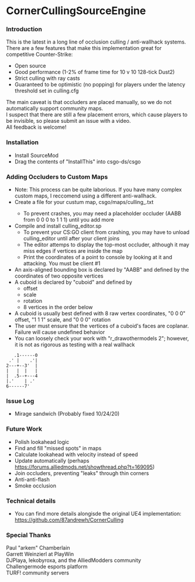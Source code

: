 # CornerCullingSourceEngine

### Introduction
This is the latest in a long line of occlusion culling / anti-wallhack systems.  
There are a few features that make this implementation great for competitive Counter-Strike:
- Open source
- Good performance (1-2% of frame time for 10 v 10 128-tick Dust2)
- Strict culling with ray casts
- Guaranteed to be optimistic (no popping) for players under the latency threshold set in culling.cfg

The main caveat is that occluders are placed manually, so we do not automatically support community maps.  
I suspect that there are still a few placement errors, which cause players to be invisible, so please submit an issue with a video.  
All feedback is welcome!

### Installation
- Install SourceMod  
- Drag the contents of "InstallThis" into csgo-ds/csgo  

### Adding Occluders to Custom Maps
- Note: This process can be quite laborious. If you have many complex custom maps, I reccomend using a different anti-wallhack.
- Create a file for your custum map, csgo/maps/culling_<MAPNAME>.txt
  - To prevent crashes, you may need a placeholder occluder (AABB from 0 0 0 to 1 1 1) until you add more
- Compile and install culling_editor.sp
  - To prevent your CS:GO client from crashing, you may have to unload culling_editor until after your client joins
  - The editor attemps to display the top-most occluder, although it may miss edges if vertices are inside the map
  - Print the coordinates of a point to console by looking at it and attacking. You must be client #1
- An axis-aligned bounding box is declared by "AABB" and defined by the coordinates of two opposite vertices
- A cuboid is declared by "cuboid" and defined by
  - offset
  - scale
  - rotation
  - 8 vertices in the order below
- A cuboid is usually best defined with 8 raw vertex coordinates, "0 0 0" offset, "1 1 1" scale, and "0 0 0" rotation
- The user must ensure that the vertices of a cuboid's faces are coplanar. Failure will cause undefined behavior
- You can loosely check your work with "r_drawothermodels 2"; however, it is not as rigorous as testing with a real wallhack

```  
   .1------0
 .' |    .'|
2---+--3'  |
|   |  |   |
|  .5--+---4
|.'    | .'
6------7'
```

### Issue Log
- Mirage sandwich (Probably fixed 10/24/20)

### Future Work
- Polish lookahead logic  
- Find and fill "missed spots" in maps  
- Calculate lookahead with velocity instead of speed  
- Update automatically (perhaps https://forums.alliedmods.net/showthread.php?t=169095)  
- Join occluders, preventing "leaks" through thin corners  
- Anti-anti-flash  
- Smoke occlusion  

### Technical details
- You can find more details alongisde the original UE4 implementation:
https://github.com/87andrewh/CornerCulling

### Special Thanks
Paul "arkem" Chamberlain  
Garrett Weinzierl at PlayWin  
DJPlaya, lekobyroxa, and the AlliedModders community  
Challengermode esports platform  
TURF! community servers  
